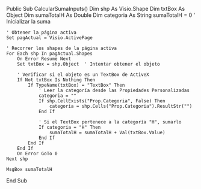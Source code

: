 Public Sub CalcularSumaInputs()
    Dim shp As Visio.Shape
    Dim txtBox As Object
    Dim sumaTotalH As Double
    Dim categoria As String
    sumaTotalH = 0 ' Inicializar la suma

    ' Obtener la página activa
    Set pagActual = Visio.ActivePage

    ' Recorrer los shapes de la página activa
    For Each shp In pagActual.Shapes
        On Error Resume Next
        Set txtBox = shp.Object  ' Intentar obtener el objeto

        ' Verificar si el objeto es un TextBox de ActiveX
        If Not txtBox Is Nothing Then
            If TypeName(txtBox) = "TextBox" Then
                ' Leer la categoría desde las Propiedades Personalizadas
                categoria = ""
                If shp.CellExists("Prop.Categoria", False) Then
                    categoria = shp.Cells("Prop.Categoria").ResultStr("")
                End If
                
                ' Si el TextBox pertenece a la categoría "H", sumarlo
                If categoria = "H" Then
                    sumaTotalH = sumaTotalH + Val(txtBox.Value)
                End If
            End If
        End If
        On Error GoTo 0
    Next shp

    MsgBox sumaTotalH
    
End Sub